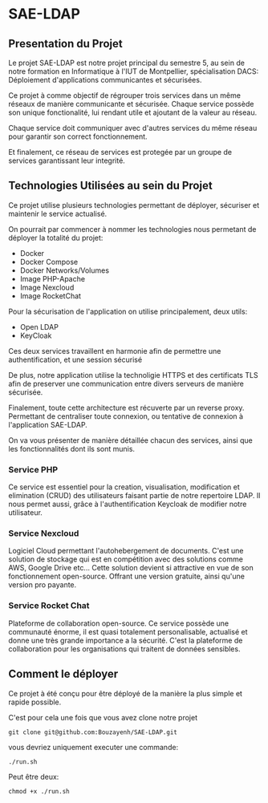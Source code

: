 # SAE-LDAP

## Presentation du Projet

Le projet SAE-LDAP est notre projet principal du semestre 5, au sein de notre formation en Informatique à l'IUT de Montpellier, spécialisation DACS: Déploiement d'applications communicantes et sécurisées.

Ce projet à comme objectif de régrouper trois services dans un même réseaux de manière communicante et sécurisée. Chaque service possède son unique fonctionalité, lui rendant utile et ajoutant de la valeur au réseau.

Chaque service doit communiquer avec d'autres services du même réseau pour garantir son correct fonctionnement.

Et finalement, ce réseau de services est protegée par un groupe de services garantissant leur integrité.

## Technologies Utilisées au sein du Projet

Ce projet utilise plusieurs technologies permettant de déployer, sécuriser et maintenir le service actualisé.

On pourrait par commencer à nommer les technologies nous permetant de déployer la totalité du projet:

- Docker
- Docker Compose
- Docker Networks/Volumes
- Image PHP-Apache
- Image Nexcloud
- Image RocketChat

Pour la sécurisation de l'application on utilise principalement, deux utils:

- Open LDAP
- KeyCloak

Ces deux services travaillent en harmonie afin de permettre une authentification, et une session sécurisé

De plus, notre application utilise la technoligie HTTPS et des certificats TLS afin de preserver une communication entre divers serveurs de manière sécurisée.

Finalement, toute cette architecture est récuverte par un reverse proxy. Permettant de centraliser toute connexion, ou tentative de connexion à l'application SAE-LDAP.

On va vous présenter de manière détaillée chacun des services, ainsi que les fonctionnalités dont ils sont munis.

### Service PHP

Ce service est essentiel pour la creation, visualisation, modification et elimination (CRUD) des utilisateurs faisant partie de notre repertoire LDAP.
Il nous permet aussi, grâce à l'authentification Keycloak de modifier notre utilisateur.

### Service Nexcloud

Logiciel Cloud permettant l'autohebergement de documents. C'est une solution de stockage qui est en compétition avec des solutions comme AWS, Google Drive etc... Cette solution devient si attractive en vue de son fonctionnement open-source. Offrant une version gratuite, ainsi qu'une version pro payante.

### Service Rocket Chat

Plateforme de collaboration open-source. Ce service possède une communauté énorme, il est quasi totalement personalisable, actualisé et donne une très grande importance a la sécurité. C'est la plateforme de collaboration pour les organisations qui traitent de données sensibles.

## Comment le  déployer

Ce projet à été conçu pour être déployé de la manière la plus simple et rapide possible.

C'est pour cela une fois que vous avez clone notre projet

`git clone git@github.com:Bouzayenh/SAE-LDAP.git`

vous devriez uniquement executer une commande:

`./run.sh`

Peut être deux:

`chmod +x ./run.sh`
